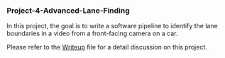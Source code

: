 ### Project-4-Advanced-Lane-Finding

In this project, the goal is to write a software pipeline to identify the lane boundaries in a video from a front-facing camera on a car.  

Please refer to the [Writeup](https://github.com/BVG85/Project-4-Advanced-Lane-Finding/blob/master/writeup.md) file for a detail discussion on this project.
